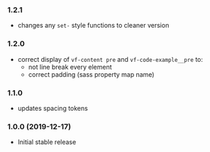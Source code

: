 ### 1.2.1

* changes any `set-` style functions to cleaner version

### 1.2.0

* correct display of `vf-content pre` and `vf-code-example__pre` to:
  * not line break every element
  * correct padding (sass property map name)

### 1.1.0

* updates spacing tokens

### 1.0.0 (2019-12-17)

* Initial stable release
